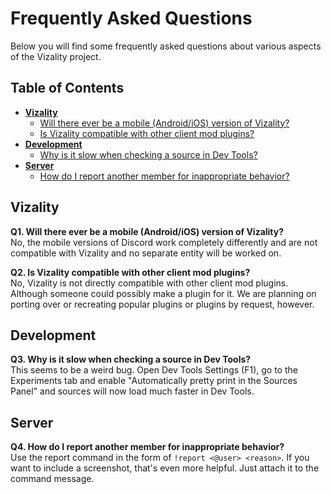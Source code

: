 # Frequently Asked Questions

Below you will find some frequently asked questions about various aspects of the Vizality project.

## Table of Contents

* [**Vizality**](#user-content-vizality)
  * [Will there ever be a mobile (Android/iOS) version of Vizality?](#user-content-v1)
  * [Is Vizality compatible with other client mod plugins?](#user-content-v2)
* [**Development**](#user-content-development)
  * [Why is it slow when checking a source in Dev Tools?](#user-content-d1)
* [**Server**](#user-content-server)
  * [How do I report another member for inappropriate behavior?](#user-content-s1)

## Vizality

<a id="q1"></a><b>**Q1. Will there ever be a mobile (Android/iOS) version of Vizality?**</b><br>
No, the mobile versions of Discord work completely differently and are not compatible with Vizality and no separate entity will be worked on.

<a id="q2"></a><b>**Q2. Is Vizality compatible with other client mod plugins?**</b><br>
No, Vizality is not directly compatible with other client mod plugins. Although someone could possibly make a plugin for it. We are planning on porting over or recreating popular plugins or plugins by request, however.

## Development

<a id="q3"></a><b>**Q3. Why is it slow when checking a source in Dev Tools?**</b><br>
This seems to be a weird bug. Open Dev Tools Settings (F1), go to the Experiments tab and enable "Automatically pretty print in the Sources Panel" and sources will now load much faster in Dev Tools.

## Server

<a id="q4"></a><b>**Q4. How do I report another member for inappropriate behavior?**</b><br>
Use the report command in the form of `!report <@user> <reason>`. If you want to include a screenshot, that's even more helpful. Just attach it to the command message.
